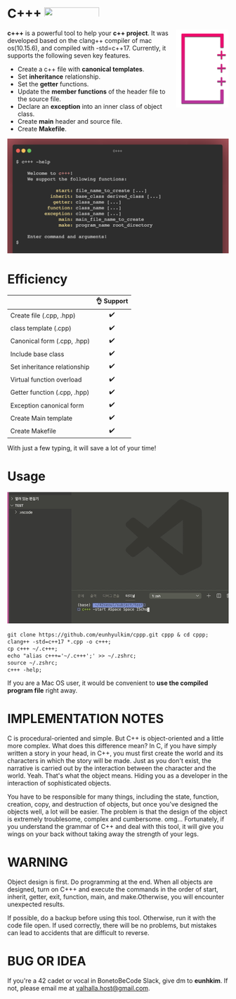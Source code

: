 # C+++ <img src="https://badgen.net/badge/c+++/1.2.1/CF566F" width="125" height="24">
<img src="/img/cppp_logo.png" align="right"
     alt="Size Limit logo by eunhkim" width="120" height="178">

**c+++** is a powerful tool to help your **c++ project**. 
It was developed based on the clang++ compiler of mac os(10.15.6), 
and compiled with -std=c++17. Currently, it supports the following seven key features.

* Create a c++ file with **canonical templates**.
* Set **inheritance** relationship.
* Set the **getter** functions.
* Update the **member functions** of the header file to the source file.
* Declare an **exception** into an inner class of object class.
* Create **main** header and source file.
* Create **Makefile**.

<p align="center">
  <img src="./img/terminal.png" alt="Size Limit CLI" width="738">
</p>


# Efficiency
|                            | 👌 Support  |
| -------------------------- | :----------------: |
| Create file (.cpp, .hpp)   |         ✔️         |
| class template (.cpp)      |         ✔️         |
| Canonical form (.cpp, .hpp)|         ✔️         |
| Include base class         |         ✔️         |
| Set inheritance relationship |         ✔️         |
| Virtual function overload  |         ✔️         |
| Getter function (.cpp, .hpp)  |         ✔️         |
| Exception canonical form   |         ✔️         |
| Create Main template       |         ✔️         |
| Create Makefile            |         ✔️         |

With just a few typing, it will save a lot of your time!

# Usage
<p align="center">
  <img src="./img/demo.gif" alt="Size Limit CLI" width="738">
</p>

    git clone https://github.com/eunhyulkim/cppp.git cppp & cd cppp;
    clang++ -std=c++17 *.cpp -o c+++;
    cp c+++ ~/.c+++;
    echo "alias c+++='~/.c+++';' >> ~/.zshrc;
    source ~/.zshrc;
    c+++ -help;
If you are a Mac OS user, it would be convenient to **use the compiled program file** right away.
  
# IMPLEMENTATION NOTES
C is procedural-oriented and simple. But C++ is object-oriented and a little
more complex. What does this difference mean? In C, if you have simply written
a story in your head, in C++, you must first create the world and its characters in
which the story will be made. Just as you don't exist, the narrative is carried out by
the interaction between the character and the world. Yeah. That's what the object
means. Hiding you as a developer in the interaction of sophisticated objects.

You have to be responsible for many things, including the state, function, creation,
copy, and destruction of objects, but once you've designed the objects well, a lot
will be easier. The problem is that the design of the object is extremely troublesome,
complex and cumbersome. omg... Fortunately, if you understand the grammar of C++
and deal with this tool, it will give you wings on your back without taking away
the strength of your legs.

# WARNING
Object design is first. Do programming at the end. When all objects are designed, 
turn on C+++ and execute the commands in the order of start, inherit, getter, exit, 
function, main, and make.Otherwise, you will encounter unexpected results.

If possible, do a backup before using this tool. Otherwise, run it with the code file open. 
If used correctly, there will be no problems, but mistakes can lead to accidents that are difficult to reverse.


# BUG OR IDEA
If you're a 42 cadet or vocal in BonetoBeCode Slack, give dm to **eunhkim**. If not, please email me at valhalla.host@gmail.com.
